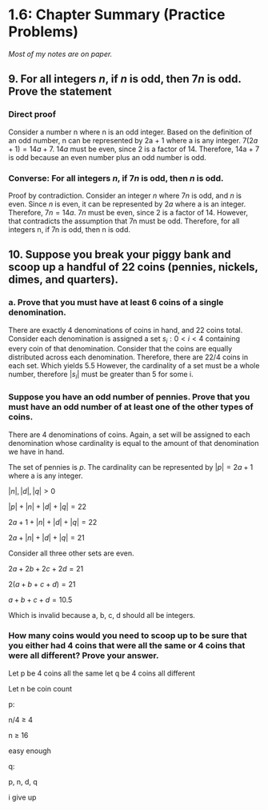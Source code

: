 # 1.6: Chapter Summary (Practice Problems)
*Most of my notes are on paper.*

## 9. For all integers $n$, if $n$ is odd, then $7n$ is odd. Prove the statement

### Direct proof 

Consider a number n where n is an odd integer. Based on the definition of an odd number, n can be represented by 2a + 1 where a is any integer. $7(2a + 1) = 14a + 7$. $14a$ must be even, since 2 is a factor of 14. 
Therefore, 14a + 7 is odd because an even number plus an odd number is odd.

### Converse: For all integers $n$, if $7n$ is odd, then $n$ is odd.

Proof by contradiction. Consider an integer $n$ where $7n$ is odd, and $n$ is even. Since $n$ is even, it can be represented by $2a$ where a is an integer. Therefore, $7n = 14a$. $7n$ must be even, since 2 is a factor of 14. However, that contradicts the assumption that 7n must be odd. Therefore, for all integers n, if 7n is odd, then n is odd.

## 10. Suppose you break your piggy bank and scoop up a handful of 22 coins (pennies, nickels, dimes, and quarters).

### a. Prove that you must have at least 6 coins of a single denomination.

There are exactly 4 denominations of coins in hand, and 22 coins total.
Consider each denomination is assigned a set $s_i : 0 < i < 4$ containing every coin of that denomination.
Consider that the coins are equally distributed across each denomination. 
Therefore, there are 22/4 coins in each set. Which yields 5.5
However, the cardinality of a set must be a whole number, therefore $|s_i|$ must be greater than 5 for some i.

### Suppose you have an odd number of pennies. Prove that you must have an odd number of at least one of the other types of coins.

There are 4 denominations of coins. Again, a set will be assigned to each denomination whose cardinality is equal to the amount of that denomination we have in hand.

The set of pennies is $p$. The cardinality can be represented by $|p|=2a+1$ where a is any integer.

$|n|,|d|,|q|>0$

$|p| + |n| + |d| + |q| = 22$

$2a + 1 + |n| + |d| + |q| = 22$

$2a + |n| + |d| + |q| = 21$

Consider all three other sets are even.

$2a + 2b + 2c + 2d = 21$

$2(a + b + c + d) = 21$

$a + b + c + d = 10.5$

Which is invalid because a, b, c, d should all be integers.

### How many coins would you need to scoop up to be sure that you either had 4 coins that were all the same or 4 coins that were all different? Prove your answer.

Let p be 4 coins all the same let q be 4 coins all different

Let n be coin count

p:

n/4 ≥ 4

n ≥ 16

easy enough

q:

p, n, d, q

i give up